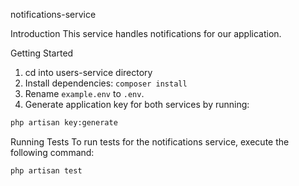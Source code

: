 notifications-service

Introduction
This service handles notifications for our application.

Getting Started
1. cd into users-service directory
2. Install dependencies: `composer install`
3. Rename `example.env` to `.env`.
4. Generate application key for both services by running:
```bash
php artisan key:generate
```

Running Tests
To run tests for the notifications service, execute the following command:

```bash
php artisan test
